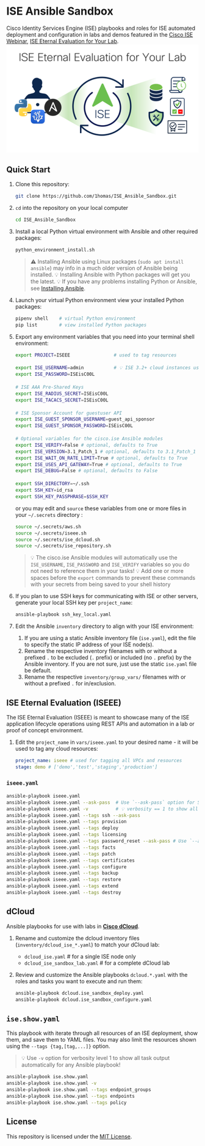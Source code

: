 # ISE Ansible Sandbox

Cisco Identity Services Engine (ISE) playbooks and roles for ISE automated deployment and configuration in labs and demos featured in the [Cisco ISE Webinar](https://cs.co/ise-webinars), [ISE Eternal Evaluation for Your Lab](https://youtu.be/xoTwxIDux8Y).
[![20230803 ISE Eternal Evaluation for Your Lab in YouTube](images/20230803_ISE_Eternal_Evaluation_for_Your_Lab_-_YouTube.png)](https://youtu.be/xoTwxIDux8Y)

## Quick Start

1. Clone this repository:  

   ```sh
   git clone https://github.com/1homas/ISE_Ansible_Sandbox.git
   ```

1. `cd` into the repository on your local computer

   ```sh
   cd ISE_Ansible_Sandbox
   ```

1. Install a local Python virtual environment with Ansible and other required packages:  

    ```sh
    python_environment_install.sh
    ```

    > ⚠ Installing Ansible using Linux packages (`sudo apt install ansible`) may info in a much older version of Ansible being installed.
    > 💡 Installing Ansible with Python packages will get you the latest.
    > 💡 If you have any problems installing Python or Ansible, see [Installing Ansible](https://docs.ansible.com/ansible/latest/installation_guide/intro_installation.html).

1. Launch your virtual Python environment view your installed Python packages:

    ```sh
    pipenv shell    # virtual Python environment 
    pip list        # view installed Python packages
    ```

1. Export any environment variables that you need into your terminal shell environment:  

    ```sh
    export PROJECT=ISEEE                # used to tag resources

    export ISE_USERNAME=admin           # 💡 ISE 3.2+ cloud instances use `iseadmin`
    export ISE_PASSWORD=ISEisC00L

    # ISE AAA Pre-Shared Keys
    export ISE_RADIUS_SECRET=ISEisC00L
    export ISE_TACACS_SECRET=ISEisC00L

    # ISE Sponsor Account for guestuser API
    export ISE_GUEST_SPONSOR_USERNAME=guest_api_sponsor
    export ISE_GUEST_SPONSOR_PASSWORD=ISEisC00L

    # Optional variables for the cisco.ise Ansible modules
    export ISE_VERIFY=False # optional, defaults to True
    export ISE_VERSION=3.1_Patch_1 # optional, defaults to 3.1_Patch_1
    export ISE_WAIT_ON_RATE_LIMIT=True # optional, defaults to True
    export ISE_USES_API_GATEWAY=True # optional, defaults to True
    export ISE_DEBUG=False # optional, defaults to False

    export SSH_DIRECTORY=~/.ssh
    export SSH_KEY=id_rsa
    export SSH_KEY_PASSPHRASE=$SSH_KEY
    ```

    or you may edit and `source` these variables from one or more files in your `~/.secrets` directory :

    ```sh
    source ~/.secrets/aws.sh
    source ~/.secrets/iseee.sh
    source ~/.secrets/ise_dcloud.sh
    source ~/.secrets/ise_repository.sh
    ```

    > 💡 The cisco.ise Ansible modules will automatically use the `ISE_USERNAME`, `ISE_PASSWORD` and `ISE_VERIFY` variables so you do not need to reference them in your tasks!
    > 💡 Add one or more spaces before the `export` commands to prevent these commands with your secrets from being saved to your shell history

1. If you plan to use SSH keys for communicating with ISE or other servers, generate your local SSH key per `project_name`:

    ```sh
    ansible-playbook ssh_key_local.yaml
    ```

1. Edit the Ansible `inventory` directory to align with your ISE environment:

    1. If you are using a static Ansible inventory file (`ise.yaml`), edit the file to specify the static IP address of your ISE node(s).
    1. Rename the respective inventory filenames with or without a prefixed `.` to be excluded (`.` prefix) or included (no `.` prefix) by the Ansible inventory. If you are not sure, just use the static `ise.yaml` file be default.
    1. Rename the respective `inventory/group_vars/` filenames with or without a prefixed `.` for in/exclusion.

## ISE Eternal Evaluation (ISEEE)

The ISE Eternal Evaluation (ISEEE) is meant to showcase many of the ISE application lifecycle operations using REST APIs and automation in a lab or proof of concept environment.

1. Edit the `project_name` in `vars/iseee.yaml` to your desired name - it will be used to tag any cloud resources:

    ```yaml
    project_name: iseee # used for tagging all VPCs and resources
    stage: demo # ['demo','test','staging','production']
    ```

### `iseee.yaml`

```sh
ansible-playbook iseee.yaml
ansible-playbook iseee.yaml --ask-pass  # Use `--ask-pass` option for SSH key password
ansible-playbook iseee.yaml -v          # 💡 verbosity == 1 to show all task output automatically
ansible-playbook iseee.yaml --tags ssh --ask-pass
ansible-playbook iseee.yaml --tags provision
ansible-playbook iseee.yaml --tags deploy
ansible-playbook iseee.yaml --tags licensing
ansible-playbook iseee.yaml --tags password_reset --ask-pass # Use `--ask-pass` option for SSH key password
ansible-playbook iseee.yaml --tags facts
ansible-playbook iseee.yaml --tags patch
ansible-playbook iseee.yaml --tags certificates
ansible-playbook iseee.yaml --tags configure
ansible-playbook iseee.yaml --tags backup
ansible-playbook iseee.yaml --tags restore
ansible-playbook iseee.yaml --tags extend
ansible-playbook iseee.yaml --tags destroy
```

## dCloud

Ansible playbooks for use with labs in **[Cisco dCloud](https://dCloud.cisco.com)**.

1. Rename and customize the dcloud inventory files (`inventory/dcloud_ise_*.yaml`) to match your dCloud lab:
    - `dcloud_ise.yaml`              # for a single ISE node only
    - `dcloud_ise_sandbox_lab.yaml`  # for a complete dCloud lab

1. Review and customize the Ansible playbooks `dcloud.*.yaml` with the roles and tasks you want to execute and run them:

    ```sh
    ansible-playbook dcloud.ise_sandbox_deploy.yaml
    ansible-playbook dcloud.ise_sandbox_configure.yaml
    ```

## `ise.show.yaml`

This playbook with iterate through all resources of an ISE deployment, show them, and save them to YAML files. You may also limit the resources shown using the `--tags {tag,[tag,...]}` option.

> 💡 Use `-v` option for verbosity level 1 to show all task output automatically for any Ansible playbook!

```sh
ansible-playbook ise.show.yaml
ansible-playbook ise.show.yaml -v
ansible-playbook ise.show.yaml --tags endpoint_groups
ansible-playbook ise.show.yaml --tags endpoints
ansible-playbook ise.show.yaml --tags policy
```

## License

This repository is licensed under the [MIT License](https://choosealicense.com/licenses/mit/).
